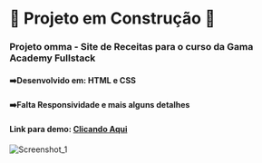 # :construction: Projeto em Construção :construction:

### Projeto omma - Site de Receitas para o curso da Gama Academy Fullstack
#### :arrow_right:Desenvolvido em: HTML e CSS
#### :arrow_right:Falta Responsividade e mais alguns detalhes

#### Link para demo: [Clicando Aqui](https://hudsonmenezes.github.io/omma_receitas/)


![Screenshot_1](https://user-images.githubusercontent.com/99617992/184394648-25ca64b7-a769-4d60-9f71-ab1453478593.png)

